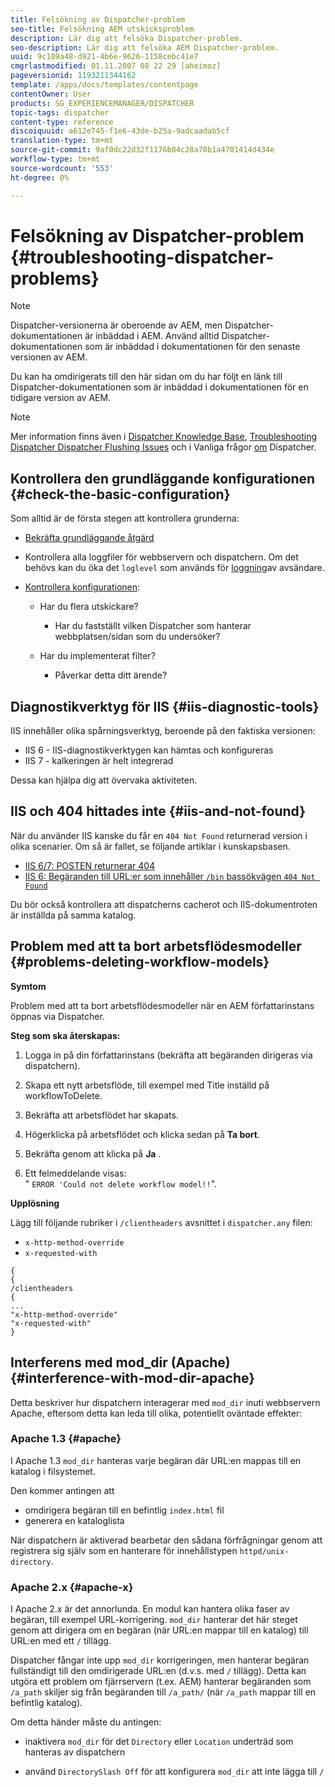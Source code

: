 ```yaml
---
title: Felsökning av Dispatcher-problem
seo-title: Felsökning AEM utskicksproblem
description: Lär dig att felsöka Dispatcher-problem.
seo-description: Lär dig att felsöka AEM Dispatcher-problem.
uuid: 9c109a48-d921-4b6e-9626-1158cebc41e7
cmgrlastmodified: 01.11.2007 08 22 29 [aheimoz]
pageversionid: 1193211344162
template: /apps/docs/templates/contentpage
contentOwner: User
products: SG_EXPERIENCEMANAGER/DISPATCHER
topic-tags: dispatcher
content-type: reference
discoiquuid: a612e745-f1e6-43de-b25a-9adcaadab5cf
translation-type: tm+mt
source-git-commit: 9af0dc22d32f1176b84c28a70b1a4701414d434e
workflow-type: tm+mt
source-wordcount: '553'
ht-degree: 0%

---
```



# Felsökning av Dispatcher-problem {#troubleshooting-dispatcher-problems}

>[!NOTE]
>
>Dispatcher-versionerna är oberoende av AEM, men Dispatcher-dokumentationen är inbäddad i AEM. Använd alltid Dispatcher-dokumentationen som är inbäddad i dokumentationen för den senaste versionen av AEM.
>
>Du kan ha omdirigerats till den här sidan om du har följt en länk till Dispatcher-dokumentationen som är inbäddad i dokumentationen för en tidigare version av AEM.

>[!NOTE]
>
>Mer information finns även i [Dispatcher Knowledge Base](https://helpx.adobe.com/cq/kb/index/dispatcher.html), [Troubleshooting Dispatcher Dispatcher Flushing Issues](https://helpx.adobe.com/adobe-cq/kb/troubleshooting-dispatcher-flushing-issues.html) och i Vanliga frågor [om](dispatcher-faq.md) Dispatcher.

## Kontrollera den grundläggande konfigurationen {#check-the-basic-configuration}

Som alltid är de första stegen att kontrollera grunderna:

* [Bekräfta grundläggande åtgärd](/help/using/dispatcher-configuration.md#confirming-basic-operation)
* Kontrollera alla loggfiler för webbservern och dispatchern. Om det behövs kan du öka det `loglevel` som används för [loggning](/help/using/dispatcher-configuration.md#logging)av avsändare.

* [Kontrollera konfigurationen](/help/using/dispatcher-configuration.md):

   * Har du flera utskickare?

      * Har du fastställt vilken Dispatcher som hanterar webbplatsen/sidan som du undersöker?
   * Har du implementerat filter?

      * Påverkar detta ditt ärende?


## Diagnostikverktyg för IIS {#iis-diagnostic-tools}

IIS innehåller olika spårningsverktyg, beroende på den faktiska versionen:

* IIS 6 - IIS-diagnostikverktygen kan hämtas och konfigureras
* IIS 7 - kalkeringen är helt integrerad

Dessa kan hjälpa dig att övervaka aktiviteten.

## IIS och 404 hittades inte {#iis-and-not-found}

När du använder IIS kanske du får en `404 Not Found` returnerad version i olika scenarier. Om så är fallet, se följande artiklar i kunskapsbasen.

* [IIS 6/7: POSTEN returnerar 404](https://helpx.adobe.com/dispatcher/kb/IIS6IsapiFilters.html)
* [IIS 6: Begäranden till URL:er som innehåller `/bin` bassökvägen `404 Not Found`](https://helpx.adobe.com/dispatcher/kb/RequestsToBinDirectoryFailInIIS6.html)

Du bör också kontrollera att dispatcherns cacherot och IIS-dokumentroten är inställda på samma katalog.

## Problem med att ta bort arbetsflödesmodeller {#problems-deleting-workflow-models}

**Symtom**

Problem med att ta bort arbetsflödesmodeller när en AEM författarinstans öppnas via Dispatcher.

**Steg som ska återskapas:**

1. Logga in på din författarinstans (bekräfta att begäranden dirigeras via dispatchern).
1. Skapa ett nytt arbetsflöde, till exempel med Title inställd på workflowToDelete.
1. Bekräfta att arbetsflödet har skapats.
1. Högerklicka på arbetsflödet och klicka sedan på **Ta bort**.

1. Bekräfta genom att klicka på **Ja** .
1. Ett felmeddelande visas:\
   &quot; `ERROR 'Could not delete workflow model!!`&quot;.

**Upplösning**

Lägg till följande rubriker i `/clientheaders` avsnittet i `dispatcher.any` filen:

* `x-http-method-override`
* `x-requested-with`

```
{  
{  
/clientheaders  
{  
...  
"x-http-method-override"  
"x-requested-with"  
}
```

## Interferens med mod_dir (Apache) {#interference-with-mod-dir-apache}

Detta beskriver hur dispatchern interagerar med `mod_dir` inuti webbservern Apache, eftersom detta kan leda till olika, potentiellt oväntade effekter:

### Apache 1.3 {#apache}

I Apache 1.3 `mod_dir` hanteras varje begäran där URL:en mappas till en katalog i filsystemet.

Den kommer antingen att

* omdirigera begäran till en befintlig `index.html` fil
* generera en kataloglista

När dispatchern är aktiverad bearbetar den sådana förfrågningar genom att registrera sig själv som en hanterare för innehållstypen `httpd/unix-directory`.

### Apache 2.x {#apache-x}

I Apache 2.x är det annorlunda. En modul kan hantera olika faser av begäran, till exempel URL-korrigering. `mod_dir` hanterar det här steget genom att dirigera om en begäran (när URL:en mappar till en katalog) till URL:en med ett `/` tillägg.

Dispatcher fångar inte upp `mod_dir` korrigeringen, men hanterar begäran fullständigt till den omdirigerade URL:en (d.v.s. med `/` tillägg). Detta kan utgöra ett problem om fjärrservern (t.ex. AEM) hanterar begäranden som `/a_path` skiljer sig från begäranden till `/a_path/` (när `/a_path` mappar till en befintlig katalog).

Om detta händer måste du antingen:

* inaktivera `mod_dir` för det `Directory` eller `Location` underträd som hanteras av dispatchern

* använd `DirectorySlash Off` för att konfigurera `mod_dir` att inte lägga till `/`
